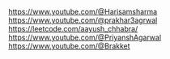 https://www.youtube.com/@Harisamsharma <br>
https://www.youtube.com/@prakhar3agrwal <br>
https://leetcode.com/aayush_chhabra/ <br>
https://www.youtube.com/@PriyanshAgarwal<br>
https://www.youtube.com/@Brakket
